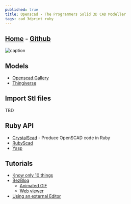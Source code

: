 ```yaml
---
published: true
title: Openscad - The Programmers Solid 3D CAD Modeller
tags: cad 3dprint ruby
---
```

## [Home](http://www.openscad.org/) - [Github](https://github.com/openscad/openscad)

![caption](http://www.openscad.org/assets/img/screenshot.png)

## Models
- [Openscad Gallery](http://www.openscad.org/gallery.html)
- [Thingiverse](https://www.thingiverse.com/search?q=openscad&dwh=185cb2e9c72406d)

## Import Stl files

TBD

## Ruby API
- [CrystalScad](https://github.com/jglauche/CrystalScad) - Produce OpenSCAD code in Ruby 
- [RubyScad ](https://www.thingiverse.com/thing:43094/)
- [Yasp](https://github.com/rsheldiii/YASP)

## Tutorials
- [Know only 10 things](https://cubehero.com/2013/11/19/know-only-10-things-to-be-dangerous-in-openscad/)
- [BezBlog](https://scottbezek.blogspot.com/2016/08/openscad-rendering-tricks-part-3-web.html)
	- [Animated GIF](https://scottbezek.blogspot.com/2016/05/openscad-rendering-tricks-part-1.html)
    - [Web viewer](https://scottbezek.blogspot.com/)
- [Using an external Editor](https://en.wikibooks.org/wiki/OpenSCAD_User_Manual/Using_an_external_Editor_with_OpenSCAD)
